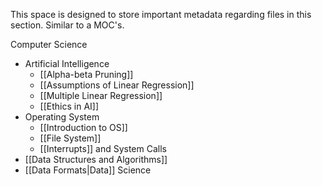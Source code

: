 This space is designed to store important metadata regarding files in this section. Similar to a MOC's.

Computer Science
- Artificial Intelligence
	- [[Alpha-beta Pruning]]
	- [[Assumptions of Linear Regression]]
	- [[Multiple Linear Regression]]
	- [[Ethics in AI]]
- Operating System
	- [[Introduction to OS]]
	- [[File System]]
	- [[Interrupts]] and System Calls
- [[Data Structures and Algorithms]]
- [[Data Formats|Data]] Science